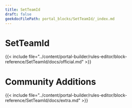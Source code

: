 ```yaml
---
title: SetTeamId
draft: false
geekdocFilePath: portal_blocks/SetTeamId/_index.md
---
```

# SetTeamId
{{< include file="../content/portal-builder/rules-editor/block-reference/SetTeamId/docs/official.md" >}}

# Community Additions

{{< include file="../content/portal-builder/rules-editor/block-reference/SetTeamId/docs/extra.md" >}}